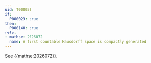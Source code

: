 ```yaml
---
uid: T000059
if:
  P000023: true
then:
  P000140: true
refs:
- mathse: 2026072
  name: A first countable Hausdorff space is compactly generated
---
```


See {{mathse:2026072}}.
